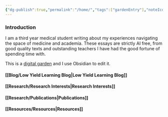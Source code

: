 ```yaml
---
{"dg-publish":true,"permalink":"/home/","tags":["gardenEntry"],"noteIcon":""}
---
```


### Introduction

I am a third year medical student writing about my experiences navigating the space of medicine and academia. These essays are strictly AI free, from good quality texts and outstanding teachers I have had the good fortune of spending time with. 

This is a [digital garden](https://github.com/oleeskild/obsidian-digital-garden) and I use Obsidian to edit it. 

#### [[Blog/Low Yield Learning Blog\|Low Yield Learning Blog]] 

#### [[Research/Research Interests\|Research Interests]]

#### [[Research/Publications\|Publications]]

#### [[Resources/Resources\|Resources]]

